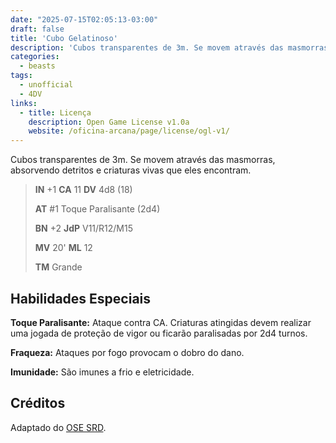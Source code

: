 ```yaml
---
date: "2025-07-15T02:05:13-03:00"
draft: false
title: 'Cubo Gelatinoso'
description: 'Cubos transparentes de 3m. Se movem através das masmorras, absorvendo detritos e criaturas vivas que eles encontram.'
categories:
  - beasts
tags:
  - unofficial
  - 4DV
links:
  - title: Licença
    description: Open Game License v1.0a
    website: /oficina-arcana/page/license/ogl-v1/
---
```


Cubos transparentes de 3m. Se movem através das masmorras, absorvendo detritos e criaturas vivas que eles encontram.

> **IN** +1 **CA** 11 **DV** 4d8 (18)
>
> **AT** #1 Toque Paralisante (2d4)
>
> **BN** +2 **JdP** V11/R12/M15
>
> **MV** 20' **ML** 12
>
> **TM** Grande

## Habilidades Especiais

**Toque Paralisante:** Ataque contra CA. Criaturas atingidas devem realizar uma jogada de proteção de vigor ou ficarão paralisadas por 2d4 turnos.

**Fraqueza:** Ataques por fogo provocam o dobro do dano.

**Imunidade:** São imunes a frio e eletricidade.

## Créditos

Adaptado do [OSE SRD](https://ose-srd.netlify.app/).
